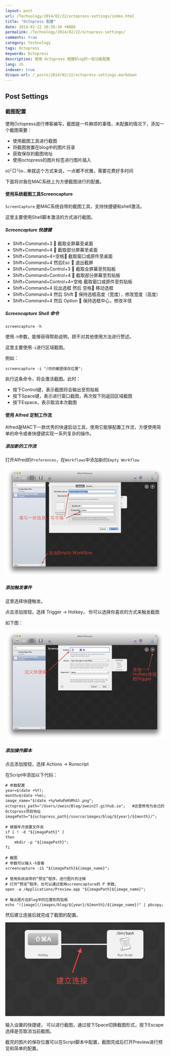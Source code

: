 ```yaml
---
layout: post
url: /Technology/2014/02/22/octopress-settings/index.html
title: "Octopress 配置"
date: 2014-02-22 10:56:34 +0800
permalink: /Technology/2014/02/22/octopress-settings/
comments: true
category: Technology
tags: Octopress
keywords: Octopress
description: 使用 Octopress 搭建Blog的一些功能配置
lang: zh
indexer: true
disqus-url: /_posts/2014/02/22/octopress-settings.markdown
---
```



## Post Settings

### 截图配置

使用Octopress进行博客编写，截图是一件麻烦的事情，未配置的情况下，添加一个截图需要：

* 使用截图工具进行截图
* 将截图放置在blog中的图片目录
* 获取保存的截图地址
* 使用octopress的图片标签进行图片插入

o(╯□╰)o...单就这个方式来说，一点都不优雅，需要花费好多时间

下面将对我在MAC系统上为方便截图进行的配置。

<!-- more -->

#### 使用系统截图工具Screencapture

`ScreenCapture` 是MAC系统自带的截图工具，支持快捷键和shell激活。

这里主要使用Shell脚本激活的方式进行截图。

##### Screencapture 快捷键

* Shift+Command+3  截取全屏幕至桌面
* Shift+Command+4  截取部分屏幕至桌面
* Shift+Command+4+空格 截取窗口或原件至桌面
* Shift+Command+4 然后Esc  退出截屏
* Shift+Command+Control+3  截取全屏幕至剪贴板
* Shift+Command+Control+4  截取部分屏幕至剪贴板
* Shift+Command+Control+4+空格 截取窗口或原件至剪贴板
* Shift+Command+4 拉出选框 然后 空格 移动选框
* Shift+Command+4 然后 Shift  保持选框高度（宽度），修改宽度（高度）
* Shift+Command+4 然后 Option  保持选框中心，修改半径

##### Screencapture Shell 命令

	screencapture -h

使用`-h`参数，能够获得帮助说明，顾不对其他使用方法进行赘述。

这里主要使用`-i`进行区域截图。


例如：

	screencapture -i "/你的截图保存位置";

执行这条命令，将会激活截图。此时：

* 按下Control键，表示截图将会输出至剪贴板
* 按下Space键，表示进行窗口截图，再次按下则返回区域截图
* 按下Espace，表示取消本次截图


#### 使用 Alfred 定制工作流

Alfred是MAC下一款优秀的快速启动工具，使用它能够配置工作流，方便使用简单的命令或者快捷键实现一系列复杂的操作。

##### 添加新的工作流

打开Alfred的`Preferences`，在`Workflows`中添加新的`Empty Workflow`

![image](/images/blog/2014/02/140222132445.png)


##### 添加触发事件

这里选择快捷触发。

点击添加按钮，选择 Trigger -> Hotkey， 你可以选择你喜欢的方式来触发截图

如下图：

![image](/images/blog/2014/02/140222132722.png)



##### 添加操作脚本

点击添加按钮，选择 Actions -> Runscript

在Script中添加以下代码：

	# 参数配置
	year=$(date +%Y);
	month=$(date +%m);
	image_name="$(date +%y%m%d%H%M%S).png";
	octopress_path="/Users/zwein/Blog/zwein27.github.io";   #这里修改为自己的Octopress项目地址
	imagePath="${octopress_path}/source/images/blog/${year}/${month}/";
	
	# 根据年月放置文件夹
	if [ ! -d "${imagePath}" ]
	then
		mkdir -p "${imagePath}"; 
	fi
	
	# 截图
	# 参数可以输入-h查看
	screencapture -iS "${imagePath}${image_name}";
	
	# 使用系统自带的“预览”程序，进行图片的注释
	# 打开“预览”程序，也可以通过使用screencapture的 P 参数。
	open -a /Applications/Preview.app "${imagePath}${image_name}";
	
	# 输出图片在Blog中的位置到剪贴板
	echo "![image](/images/blog/${year}/${month}/${image_name})" | pbcopy;
	
然后建立连接后就完成了截图的配置。

![image](/images/blog/2014/05/140528102245.png
)


输入设置的快捷键，	可以进行截图，通过按下Space切换截图形式，按下Escape选择是否取消当前截图。

截完的图片的保存位置可以在Script脚本中配置，截图完成后打开Preview进行预览和简单的配置。

